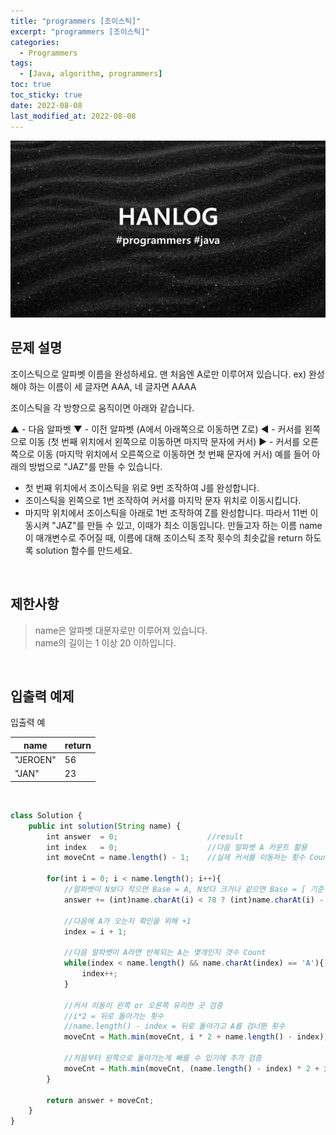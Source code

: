 ```yaml
---
title: "programmers [조이스틱]"
excerpt: "programmers [조이스틱]"
categories:
  - Programmers
tags:
  - [Java, algorithm, programmers]
toc: true
toc_sticky: true
date: 2022-08-08
last_modified_at: 2022-08-08
---
```


![HAN.jpg](/assets/images/programmers.png)

## 문제 설명

조이스틱으로 알파벳 이름을 완성하세요. 맨 처음엔 A로만 이루어져 있습니다.
ex) 완성해야 하는 이름이 세 글자면 AAA, 네 글자면 AAAA

조이스틱을 각 방향으로 움직이면 아래와 같습니다.

▲ - 다음 알파벳
▼ - 이전 알파벳 (A에서 아래쪽으로 이동하면 Z로)
◀ - 커서를 왼쪽으로 이동 (첫 번째 위치에서 왼쪽으로 이동하면 마지막 문자에 커서)
▶ - 커서를 오른쪽으로 이동 (마지막 위치에서 오른쪽으로 이동하면 첫 번째 문자에 커서)
예를 들어 아래의 방법으로 "JAZ"를 만들 수 있습니다.

- 첫 번째 위치에서 조이스틱을 위로 9번 조작하여 J를 완성합니다.
- 조이스틱을 왼쪽으로 1번 조작하여 커서를 마지막 문자 위치로 이동시킵니다.
- 마지막 위치에서 조이스틱을 아래로 1번 조작하여 Z를 완성합니다.
따라서 11번 이동시켜 "JAZ"를 만들 수 있고, 이때가 최소 이동입니다.
만들고자 하는 이름 name이 매개변수로 주어질 때, 이름에 대해 조이스틱 조작 횟수의 최솟값을 return 하도록 solution 함수를 만드세요.

<br>

## 제한사항

> name은 알파벳 대문자로만 이루어져 있습니다.<br>
> name의 길이는 1 이상 20 이하입니다.

<br>

## 입출력 예제

입출력 예

|name|return|
|------|------|
|"JEROEN"|56|
|"JAN"|23|

<br>

```js
class Solution {
    public int solution(String name) {
        int answer  = 0;                    //result
        int index   = 0;                    //다음 알파벳 A 카운트 활용  
        int moveCnt = name.length() - 1;    //실제 커서를 이동하는 횟수 Count (최대 = 알파벳 길이 - 1)
        
        for(int i = 0; i < name.length(); i++){
            //알파벳이 N보다 작으면 Base = A, N보다 크거나 같으면 Base = [ 기준
            answer += (int)name.charAt(i) < 78 ? (int)name.charAt(i) - (int) 'A' : (int)'[' - (int)name.charAt(i);
            
            //다음에 A가 오는지 확인을 위해 +1
            index = i + 1;  
            
            //다음 알파벳이 A라면 반복되는 A는 몇개인지 갯수 Count
            while(index < name.length() && name.charAt(index) == 'A'){
                index++;
            }
            
            //커서 이동이 왼쪽 or 오른쪽 유리한 곳 검증
            //i*2 = 뒤로 돌아가는 횟수
            //name.length() - index = 뒤로 돌아가고 A를 검너뛴 횟수
            moveCnt = Math.min(moveCnt, i * 2 + name.length() - index);
            
            //처음부터 왼쪽으로 돌아가는게 빠를 수 있기에 추가 검증
            moveCnt = Math.min(moveCnt, (name.length() - index) * 2 + i);
        }
        
        return answer + moveCnt;
    }
}
```
